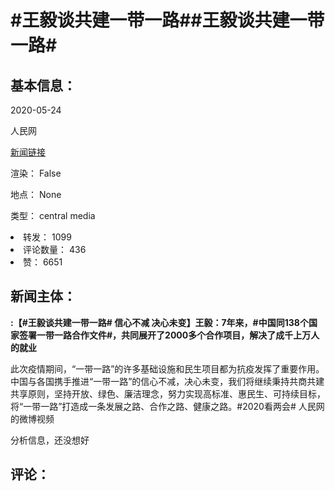 <html>
 <body>
  <h1 id="title">
   #王毅谈共建一带一路##王毅谈共建一带一路#
  </h1>
  <div id="basic_info">
   <h2 id="default h2">
    基本信息：
   </h2>
   <p id="time">
    2020-05-24
   </p>
   <p id="author">
    人民网
   </p>
   <p id="src">
    <a href="https://weibo.cn/comment/J3pUkfK11">
     新闻链接
    </a>
   </p>
   <p id="is_rendered">
    渲染： False
   </p>
   <p id="location">
    地点： None
   </p>
   <p id="news_type">
    类型： central media
   </p>
  </div>
  <div id="attrs">
   <li id_no="repost">
    转发： 1099
   </li>
   <li id_no="comment_number">
    评论数量： 436
   </li>
   <li id_no="attitude">
    赞： 6651
   </li>
  </div>
  <div id="article">
   <h2 id="default h2">
    新闻主体：
   </h2>
   <p id="lead">
    <strong>
     :【#王毅谈共建一带一路# 信心不减 决心未变】王毅：7年来，#中国同138个国家签署一带一路合作文件#，共同展开了2000多个合作项目，解决了成千上万人的就业
    </strong>
   </p>
   <div id="main_text">
    <p id="paragraph_1">
     此次疫情期间，“一带一路”的许多基础设施和民生项目都为抗疫发挥了重要作用。中国与各国携手推进“一带一路”的信心不减，决心未变，我们将继续秉持共商共建共享原则，坚持开放、绿色、廉洁理念，努力实现高标准、惠民生、可持续目标，将“一带一路”打造成一条发展之路、合作之路、健康之路。#2020看两会# 人民网的微博视频
    </p>
   </div>
  </div>
  <div id="analyse_info">
   分析信息，还没想好
  </div>
  <div id="comments">
   <h2 id="default h2">
    评论：
   </h2>
  </div>
 </body>
</html>
